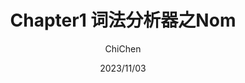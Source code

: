 ---
title: Chapter1 词法分析器之Nom
# cover: /assets/images/cover1.jpg
icon: page
# This control sidebar order
order: 1
author: ChiChen
date: 2023/11/03
category:
  - 笔记
  - 编译器
tag:
  - 编译器
  - 词法分析
# this page is sticky in article list
sticky: false
# this page will appear in starred articles
star: false
footer: 
isOriginal: true
copyright: 转载请注明出处
---